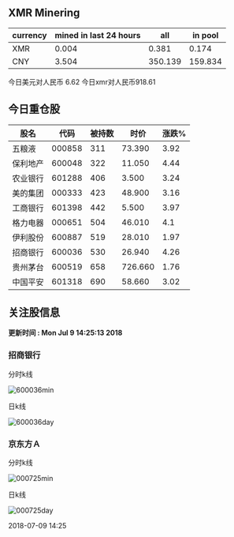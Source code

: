 ## XMR Minering

|currency|mined in last 24 hours|all|in pool|
|---|---|---|---|
|XMR|0.004|0.381|0.174|
|CNY|3.504|350.139|159.834|

今日美元对人民币 6.62	今日xmr对人民币918.61


## 今日重仓股 

|股名|代码|被持数|时价|涨跌%|
|---|---|---|---|---|
|五粮液|000858|311|73.390|3.92|
|保利地产|600048|322|11.050|4.44|
|农业银行|601288|406|3.500|3.24|
|美的集团|000333|423|48.900|3.16|
|工商银行|601398|442|5.500|3.97|
|格力电器|000651|504|46.010|4.1|
|伊利股份|600887|519|28.010|1.97|
|招商银行|600036|530|26.940|4.26|
|贵州茅台|600519|658|726.660|1.76|
|中国平安|601318|690|58.660|3.02|

## 关注股信息
**更新时间 : Mon Jul  9 14:25:13 2018**
### 招商银行 
分时k线

![600036min](http://image.sinajs.cn/newchart/min/n/sh600036.gif)

日k线

![600036day](http://image.sinajs.cn/newchart/daily/n/sh600036.gif)

### 京东方Ａ 
分时k线

![000725min](http://image.sinajs.cn/newchart/min/n/sz000725.gif)

日k线

![000725day](http://image.sinajs.cn/newchart/daily/n/sz000725.gif)

2018-07-09 14:25